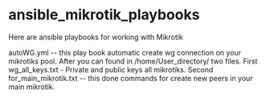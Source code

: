 # ansible_mikrotik_playbooks
Here are ansible playbooks for working with Mikrotik

autoWG.yml -- this play book automatic create wg connection on your mikrotiks pool. After you can found in /home/User_directory/ two files. First wg_all_keys.txt - Private and public keys all mikrotiks. Second for_main_mikrotik.txt -- this done commands for create new peers in your main mikrotik.
